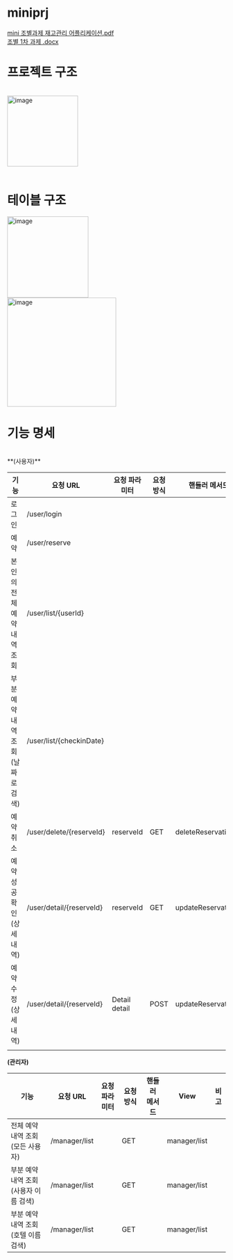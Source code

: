 # miniprj

[mini 조별과제 재고관리 어플리케이션.pdf](https://github.com/gaekobalding/miniprj/files/14881980/2.pdf)<br>
[조별 1차 과제 .docx](https://github.com/gaekobalding/miniprj/files/14881982/1.2._.1.docx)

<h1>프로젝트 구조</h1><br>
<img width="163" alt="image" src="https://github.com/user-attachments/assets/e04c4c27-8e83-481b-80fe-420300407a99"><br>
<br>
<h1>테이블 구조</h1>
<img width="187" alt="image" src="https://github.com/user-attachments/assets/85e05069-3504-4896-9496-1ed1ffe65c04">
<br>
<img width="251" alt="image" src="https://github.com/user-attachments/assets/6c3a087c-2fd8-44b9-968b-8eed6c5f116b">

<h1>기능 명세</h1><br>
**(사용자)**

| 기능 | 요청 URL | 요청 파라미터 | 요청 방식 | 핸들러 메서드 | View(.jsp) | 비고 |
| --- | --- | --- | --- | --- | --- | --- |
| 로그인 | /user/login |  |  |  |  |  |
| 예약 | /user/reserve |  |  |  |  |  |
| 본인의 전체 예약 내역 조회 | /user/list/{userId} |  |  |  | user/list |  |
| 부분 예약 내역 조회(날짜로 검색) | /user/list/{checkinDate} |  |  |  | user/list |  |
| 예약 취소 | /user/delete/{reserveId} | reserveId | GET | deleteReservation() | user/listview |  |
| 예약 성공 확인(상세내역) | /user/detail/{reserveId} | reserveId | GET | updateReservation | user/detail |  |
| 예약 수정(상세내역) | /user/detail/{reserveId} | Detail detail | POST | updateReservation() | user/detail |  |
|  |  |  |  |  |  |  |

**(관리자)**

| 기능 | 요청 URL | 요청 파라미터 | 요청 방식 | 핸들러 메서드 | View | 비고 |
| --- | --- | --- | --- | --- | --- | --- |
| 전체 예약 내역 조회(모든 사용자) | /manager/list |  | GET |  | manager/list |  |
| 부분 예약 내역 조회(사용자 이름 검색) | /manager/list |  | GET |  | manager/list |  |
| 부분 예약 내역 조회(호텔 이름 검색) | /manager/list |  | GET |  | manager/list |  |
